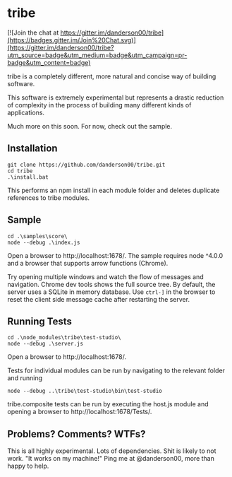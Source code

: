 tribe
=====

[![Join the chat at https://gitter.im/danderson00/tribe](https://badges.gitter.im/Join%20Chat.svg)](https://gitter.im/danderson00/tribe?utm_source=badge&utm_medium=badge&utm_campaign=pr-badge&utm_content=badge)

tribe is a completely different, more natural and concise way of building software.

This software is extremely experimental but represents a drastic reduction of complexity in the
process of building many different kinds of applications.

Much more on this soon. For now, check out the sample.

Installation
------------

    git clone https://github.com/danderson00/tribe.git
    cd tribe
    .\install.bat

This performs an npm install in each module folder and deletes duplicate references to tribe modules.

Sample
------

    cd .\samples\score\
    node --debug .\index.js

Open a browser to http://localhost:1678/. The sample requires node ^4.0.0 and a browser that supports arrow functions (Chrome).

Try opening multiple windows and watch the flow of messages and navigation. Chrome dev tools shows the full source tree. By default, the server
uses a SQLite in memory database. Use `ctrl-]` in the browser to reset the client side message cache after restarting the server.

Running Tests
-------------

    cd .\node_modules\tribe\test-studio\
    node --debug .\server.js

Open a browser to http://localhost:1678/.

Tests for individual modules can be run by navigating to the relevant folder and running

    node --debug ..\tribe\test-studio\bin\test-studio

tribe.composite tests can be run by executing the host.js module and opening a browser to http://localhost:1678/Tests/.

Problems? Comments? WTFs?
-------------------------

This is all highly experimental. Lots of dependencies. Shit is likely to not work. "It works on my machine!" Ping me at @danderson00, more than happy to help.
